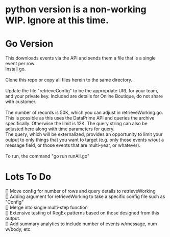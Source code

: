 # python version is a non-working WIP.  Ignore at this time.

# Go Version
This downloads events via the API and sends them a file that is a single event per row.<br>
Install go.<br>
<br>
Clone this repo or copy all files herein to the same directory.<br>
<br>
Update the file "retrieveConfig" to be the appropriate URL for your team, and your private key.  Included are details for Online Boutique, do not share with customer.<br>
<br>
The number of records is 50K, which you can adjust in retrieveWorking.go.  This is possible as this uses the DataPrime API and queries the archive specifically.  Otherwise the limit is 12K. The query string can also be adjusted here along with time parameters for query.<br>  The query, which will be externalized, provides an opportunity to limit your output to only things that you want to target (e.g. only those events w/out a message field, or those events that are multi-year, or whatever).<br>
<br>
To run, the command "go run runAll.go"<br>

# Lots To Do
[] Move config for number of rows and query details to retrieveWorking<br>
[] Adding argument for retrieveWorking to take a specific config file such as "<customer>Config"<br>
[] Merge into single multi-step function<br>
[] Extensive testing of RegEx patterns based on those designed from this output.<br>
[] Add summary analytics to include number of events w/message, num w/body, etc.

